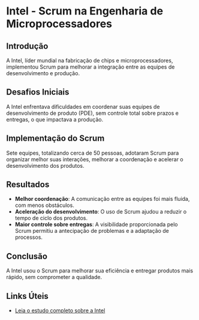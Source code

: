 # Intel - Scrum na Engenharia de Microprocessadores

## Introdução
A Intel, líder mundial na fabricação de chips e microprocessadores, implementou Scrum para melhorar a integração entre as equipes de desenvolvimento e produção.

## Desafios Iniciais
A Intel enfrentava dificuldades em coordenar suas equipes de desenvolvimento de produto (PDE), sem controle total sobre prazos e entregas, o que impactava a produção.

## Implementação do Scrum
Sete equipes, totalizando cerca de 50 pessoas, adotaram Scrum para organizar melhor suas interações, melhorar a coordenação e acelerar o desenvolvimento dos produtos.

## Resultados
- **Melhor coordenação**: A comunicação entre as equipes foi mais fluida, com menos obstáculos.
- **Aceleração do desenvolvimento**: O uso de Scrum ajudou a reduzir o tempo de ciclo dos produtos.
- **Maior controle sobre entregas**: A visibilidade proporcionada pelo Scrum permitiu a antecipação de problemas e a adaptação de processos.

## Conclusão
A Intel usou o Scrum para melhorar sua eficiência e entregar produtos mais rápido, sem comprometer a qualidade.

## Links Úteis
- [Leia o estudo completo sobre a Intel](http://www.michaeljames.org/Intel-case-study.pdf)
